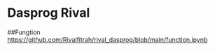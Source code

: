 # Dasprog Rival

  ##Fungtion
  https://github.com/Rivalfitrah/rival_dasprog/blob/main/function.ipynb
